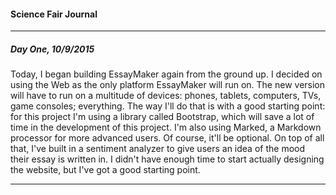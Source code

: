 #### Science Fair Journal
---

##### Day One, 10/9/2015
Today, I began building EssayMaker again from the ground up. I decided on using the Web as the only platform EssayMaker will run on. The new version will have to run on a multitude of devices: phones, tablets, computers, TVs, game consoles; everything. The way I'll do that is with a good starting point: for this project I'm using a library called Bootstrap, which will save a lot of time in the development of this project. I'm also using Marked, a Markdown processor for more advanced users. Of course, it'll be optional. On top of all that, I've built in a sentiment analyzer to give users an idea of the mood their essay is written in. I didn't have enough time to start actually designing the website, but I've got a good starting point.

---
